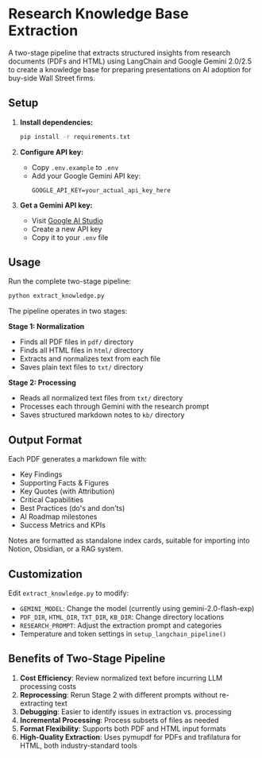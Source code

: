 # Research Knowledge Base Extraction

A two-stage pipeline that extracts structured insights from research documents (PDFs and HTML) using LangChain and Google Gemini 2.0/2.5 to create a knowledge base for preparing presentations on AI adoption for buy-side Wall Street firms.

## Setup

1. **Install dependencies:**
   ```bash
   pip install -r requirements.txt
   ```

2. **Configure API key:**
   - Copy `.env.example` to `.env`
   - Add your Google Gemini API key:
     ```
     GOOGLE_API_KEY=your_actual_api_key_here
     ```

3. **Get a Gemini API key:**
   - Visit [Google AI Studio](https://aistudio.google.com/app/apikey)
   - Create a new API key
   - Copy it to your `.env` file

## Usage

Run the complete two-stage pipeline:
```bash
python extract_knowledge.py
```

The pipeline operates in two stages:

**Stage 1: Normalization**
- Finds all PDF files in `pdf/` directory
- Finds all HTML files in `html/` directory
- Extracts and normalizes text from each file
- Saves plain text files to `txt/` directory

**Stage 2: Processing**
- Reads all normalized text files from `txt/` directory
- Processes each through Gemini with the research prompt
- Saves structured markdown notes to `kb/` directory

## Output Format

Each PDF generates a markdown file with:
- Key Findings
- Supporting Facts & Figures
- Key Quotes (with Attribution)
- Critical Capabilities
- Best Practices (do's and don'ts)
- AI Roadmap milestones
- Success Metrics and KPIs

Notes are formatted as standalone index cards, suitable for importing into Notion, Obsidian, or a RAG system.

## Customization

Edit `extract_knowledge.py` to modify:
- `GEMINI_MODEL`: Change the model (currently using gemini-2.0-flash-exp)
- `PDF_DIR`, `HTML_DIR`, `TXT_DIR`, `KB_DIR`: Change directory locations
- `RESEARCH_PROMPT`: Adjust the extraction prompt and categories
- Temperature and token settings in `setup_langchain_pipeline()`

## Benefits of Two-Stage Pipeline

1. **Cost Efficiency**: Review normalized text before incurring LLM processing costs
2. **Reprocessing**: Rerun Stage 2 with different prompts without re-extracting text
3. **Debugging**: Easier to identify issues in extraction vs. processing
4. **Incremental Processing**: Process subsets of files as needed
5. **Format Flexibility**: Supports both PDF and HTML input formats
6. **High-Quality Extraction**: Uses pymupdf for PDFs and trafilatura for HTML, both industry-standard tools
